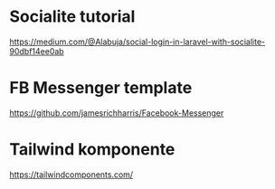 # Socialite tutorial
https://medium.com/@Alabuja/social-login-in-laravel-with-socialite-90dbf14ee0ab


# FB Messenger template
https://github.com/jamesrichharris/Facebook-Messenger

# Tailwind komponente
https://tailwindcomponents.com/
